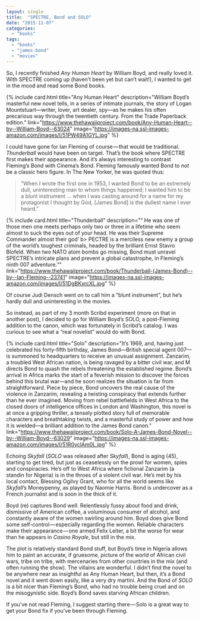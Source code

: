 ```yaml
---
layout: single
title:  "SPECTRE, Bond and SOLO"
date: "2015-11-07"
categories: 
  - "books"
tags: 
  - "books"
  - "james-bond"
  - "movies"
---
```


So, I recently finished _Any Human Heart_ by William Boyd, and really loved it. With SPECTRE coming up (haven’t been yet but can’t wait!), I wanted to get in the mood and read some Bond books.

{% include card.html
   title="Any Human Heart"
   description="William Boyd’s masterful new novel tells, in a series of intimate journals, the story of Logan Mountstuart—writer, lover, art dealer, spy—as he makes his often precarious way through the twentieth century. From the Trade Paperback edition."
   link="https://www.thehawaiiproject.com/book/Any-Human-Heart--by--William-Boyd--63024"
   image="https://images-na.ssl-images-amazon.com/images/I/51PW49A1GYL.jpg"
%}


I could have gone for Ian Fleming of course — that would be traditional. _Thunderball_ would have been on target. That’s the book where SPECTRE first makes their appearance. And it’s always interesting to contrast Fleming’s Bond with Cinema’s Bond. Fleming famously wanted Bond to _not_ be a classic hero figure. In The New Yorker, he was quoted thus:

> ”When I wrote the first one in 1953, I wanted Bond to be an extremely dull, uninteresting man to whom things happened; I wanted him to be a blunt instrument … when I was casting around for a name for my protagonist I thought by God, \[James Bond\] is the dullest name I ever heard.”

{% include card.html
   title="Thunderball"
   description="“ He was one of those men one meets perhaps only two or three in a lifetime who seem almost to suck the eyes out of your head. He was their Supreme Commander almost their god’ b> PECTRE is a merciless new enemy a group of the world’s toughest criminals, headed by the brilliant Ernst Stavro Blofeld. When two NATO atom bombs go missing, Bond must unravel SPECTRE’s intricate plans and prevent a global catastrophe, in Fleming’s ninth 007 adventure.“"
   link="https://www.thehawaiiproject.com/book/Thunderball-(James-Bond)--by--Ian-Fleming--23741"
   image="https://images-na.ssl-images-amazon.com/images/I/51DgBKxrcXL.jpg"
%}



Of course Judi Densch went on to call him a “blunt instrument”, but he’s hardly dull and uninteresting in the movies.

So instead, as part of my 3 month Scribd experiment (more on that in another post), I decided to go for William Boyd’s SOLO, a post-Fleming addition to the canon, which was fortunately in Scribd’s catalog. I was curious to see what a “real novelist” would do with Bond.

{% include card.html
   title="Solo"
   description="It’s 1969, and, having just celebrated his forty-fifth birthday, James Bond—British special agent 007—is summoned to headquarters to receive an unusual assignment. Zanzarim, a troubled West African nation, is being ravaged by a bitter civil war, and M directs Bond to quash the rebels threatening the established regime. Bond’s arrival in Africa marks the start of a feverish mission to discover the forces behind this brutal war—and he soon realizes the situation is far from straightforward. Piece by piece, Bond uncovers the real cause of the violence in Zanzarim, revealing a twisting conspiracy that extends further than he ever imagined. Moving from rebel battlefields in West Africa to the closed doors of intelligence offices in London and Washington, this novel is at once a gripping thriller, a tensely plotted story full of memorable characters and breathtaking twists, and a masterful study of power and how it is wielded—a brilliant addition to the James Bond canon."
   link="https://www.thehawaiiproject.com/book/Solo-A-James-Bond-Novel--by--William-Boyd--63029"
   image="https://images-na.ssl-images-amazon.com/images/I/51R0yclAm0L.jpg"
%}


Echoing _Skyfall_ (_SOLO_ was released after _Skyfall_), Bond is aging (45), starting to get tired, but just as ceaselessly on the prowl for women, spies and conspiracies. He’s off to West Africa where fictional Zanzarim (a standin for Nigeria) is in the throes of a violent civil war. He’s met by his local contact, Blessing Ogilvy Grant, who for all the world seems like _Skyfall_’s Moneypenny, as played by Naomie Harris. Bond is undercover as a French journalist and is soon in the thick of it.

Boyd (re) captures Bond well. Relentlessly fussy about food and drink, dismissive of American coffee, a voluminous consumer of alcohol, and constantly aware of the women swirling around him. Boyd does give Bond some self-control — especially regarding the women. Reliable characters make their appearance — one armed Felix Leiter, a bit the worse for wear than he appears in _Casino Royale_, but still in the mix.

The plot is relatively standard Bond stuff, but Boyd’s time in Nigeria allows him to paint an accurate, if gruesome, picture of the world of African civil wars, tribe on tribe, with mercenaries from other countries in the mix (and often running the show). The villains are wonderful. I didn’t find the novel to be anywhere near as insightful as Any Human Heart, but then, it’s a Bond novel and it went down easily, like a very dry martini. And the Bond of _SOLO_ is a bit nicer than Fleming’s Bond, who had no trouble being cruel and on the misogynistic side. Boyd’s Bond saves starving African children.

If you’ve not read Fleming, I suggest starting there — Solo is a great way to get your Bond fix if you’ve been through Fleming.
